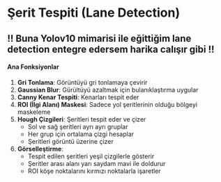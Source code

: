 # Şerit Tespiti (Lane Detection)

## !! Buna Yolov10 mimarisi ile eğittiğim lane detection entegre edersem harika calışır gibi !!

#### Ana Fonksiyonlar

1. **Gri Tonlama**: Görüntüyü gri tonlamaya çevirir
2. **Gaussian Blur**: Gürültüyü azaltmak için bulanıklaştırma uygular
3. **Canny Kenar Tespiti**: Kenarları tespit eder
4. **ROI (İlgi Alanı) Maskesi**: Sadece yol şeritlerinin olduğu bölgeyi maskeleme
5. **Hough Çizgileri**: Şeritleri tespit eder ve çizer
   - Sol ve sağ şeritleri ayrı ayrı gruplar
   - Her grup için ortalama çizgi hesaplar
   - Şeritleri görüntü üzerine çizer
6. **Görselleştirme**: 
   - Tespit edilen şeritleri yeşil çizgilerle gösterir
   - Şeritler arası alanı yarı saydam mavi ile doldurur
   - ROI köşe noktalarını kırmızı noktalarla işaretler
